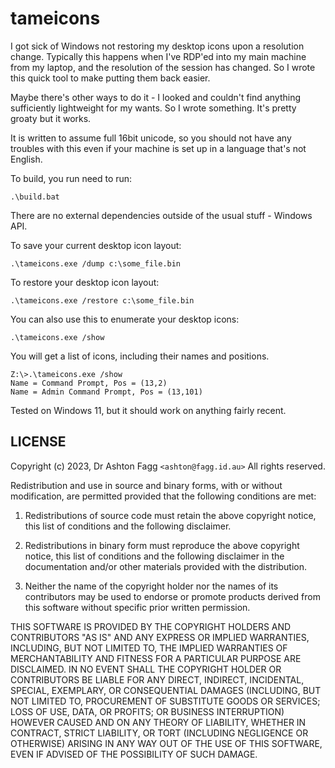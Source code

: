 # tameicons

I got sick of Windows not restoring my desktop icons upon a resolution 
change. Typically this happens when I've RDP'ed into my main machine
from my laptop, and the resolution of the session has changed. So I
wrote this quick tool to make putting them back easier.

Maybe there's other ways to do it - I looked and couldn't find anything
sufficiently lightweight for my wants. So I wrote something. It's pretty
groaty but it works.

It is written to assume full 16bit unicode, so you should not have any
troubles with this even if your machine is set up in a language that's
not English.

To build, you run need to run:

`.\build.bat`

There are no external dependencies outside of the usual stuff - Windows API.

To save your current desktop icon layout:

`.\tameicons.exe /dump c:\some_file.bin`

To restore your desktop icon layout:

`.\tameicons.exe /restore c:\some_file.bin`

You can also use this to enumerate your desktop icons:

`.\tameicons.exe /show`

You will get a list of icons, including their names and positions.

```
Z:\>.\tameicons.exe /show
Name = Command Prompt, Pos = (13,2)
Name = Admin Command Prompt, Pos = (13,101)
```

Tested on Windows 11, but it should work on anything fairly recent.

## LICENSE

Copyright (c) 2023, Dr Ashton Fagg `<ashton@fagg.id.au>`
All rights reserved.

Redistribution and use in source and binary forms, with or without
modification, are permitted provided that the following conditions are met:
 
1. Redistributions of source code must retain the above copyright notice,
   this list of conditions and the following disclaimer.

2. Redistributions in binary form must reproduce the above copyright notice,
   this list of conditions and the following disclaimer in the documentation
   and/or other materials provided with the distribution.
 
3. Neither the name of the copyright holder nor the names of its
   contributors may be used to endorse or promote products derived from
   this software without specific prior written permission.

THIS SOFTWARE IS PROVIDED BY THE COPYRIGHT HOLDERS AND CONTRIBUTORS "AS IS"
AND ANY EXPRESS OR IMPLIED WARRANTIES, INCLUDING, BUT NOT LIMITED TO, THE
IMPLIED WARRANTIES OF MERCHANTABILITY AND FITNESS FOR A PARTICULAR PURPOSE ARE
DISCLAIMED. IN NO EVENT SHALL THE COPYRIGHT HOLDER OR CONTRIBUTORS BE LIABLE
FOR ANY DIRECT, INDIRECT, INCIDENTAL, SPECIAL, EXEMPLARY, OR CONSEQUENTIAL
DAMAGES (INCLUDING, BUT NOT LIMITED TO, PROCUREMENT OF SUBSTITUTE GOODS OR
SERVICES; LOSS OF USE, DATA, OR PROFITS; OR BUSINESS INTERRUPTION) HOWEVER
CAUSED AND ON ANY THEORY OF LIABILITY, WHETHER IN CONTRACT, STRICT LIABILITY,
OR TORT (INCLUDING NEGLIGENCE OR OTHERWISE) ARISING IN ANY WAY OUT OF THE USE
OF THIS SOFTWARE, EVEN IF ADVISED OF THE POSSIBILITY OF SUCH DAMAGE.

